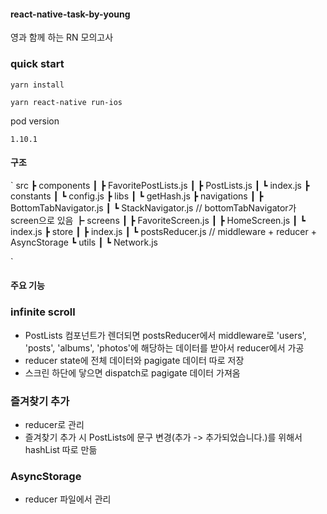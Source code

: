 #### react-native-task-by-young

영과 함께 하는 RN 모의고사

### quick start

`yarn install`

`yarn react-native run-ios`

pod version 

`1.10.1`

#### 구조

`
src
 ┣ components
 ┃ ┣ FavoritePostLists.js
 ┃ ┣ PostLists.js
 ┃ ┗ index.js
 ┣ constants
 ┃ ┗ config.js
 ┣ libs
 ┃ ┗ getHash.js 
 ┣ navigations
 ┃ ┣ BottomTabNavigator.js
 ┃ ┗ StackNavigator.js // bottomTabNavigator가 screen으로 있음
 ┣ screens
 ┃ ┣ FavoriteScreen.js
 ┃ ┣ HomeScreen.js
 ┃ ┗ index.js
 ┣ store
 ┃ ┣ index.js
 ┃ ┗ postsReducer.js // middleware + reducer + AsyncStorage
 ┗ utils
 ┃ ┗ Network.js

`

#### 주요 기능 

### infinite scroll 
- PostLists 컴포넌트가 렌더되면 postsReducer에서 middleware로 'users', 'posts', 'albums', 'photos'에 해당하는 데이터를 받아서 reducer에서 가공
- reducer state에 전체 데이터와 pagigate 데이터 따로 저장
- 스크린 하단에 닿으면 dispatch로  pagigate 데이터 가져옴

### 즐겨찾기 추가
- reducer로 관리
- 즐겨찾기 추가 시 PostLists에 문구 변경(추가 -> 추가되었습니다.)를 위해서 hashList 따로 만듦

### AsyncStorage
- reducer 파일에서 관리


